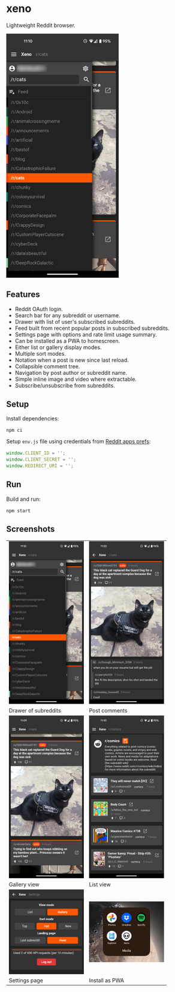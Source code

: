 # xeno

Lightweight Reddit browser.

<img src="assets/screenshots/drawer.png" width="300px;">

## Features

* Reddit OAuth login.
* Search bar for any subreddit or username.
* Drawer with list of user's subscribed subreddits.
* Feed built from recent popular posts in subscribed subreddits.
* Settings page with options and rate limit usage summary.
* Can be installed as a PWA to homescreen.
* Either list or gallery display modes.
* Multiple sort modes.
* Notation when a post is new since last reload.
* Collapsible comment tree.
* Navigation by post author or subreddit name.
* Simple inline image and video where extractable.
* Subscribe/unsubscribe from subreddits.

## Setup

Install dependencies:

```
npm ci
```

Setup `env.js` file using credentials from
[Reddit apps prefs](https://old.reddit.com/prefs/apps/):

```js
window.CLIENT_ID = '';
window.CLIENT_SECRET = '';
window.REDIRECT_URI = '';
```

## Run

Build and run:

```
npm start
```

## Screenshots

<table>
  <tbody>
    <tr>
      <td><img src="assets/screenshots/drawer.png" style="max-width: 200px;"></td>
      <td><img src="assets/screenshots/comments.png" style="max-width: 200px;"></td>
    </tr>
    <tr>
      <td>Drawer of subreddits</td>
      <td>Post comments</td>
    </tr>
    <tr>
      <td><img src="assets/screenshots/gallery.png" style="max-width: 200px;"></td>
      <td><img src="assets/screenshots/list.png" style="max-width: 200px;"></td>
    </tr>
    <tr>
      <td>Gallery view</td>
      <td>List view</td>
    </tr>
    <tr>
      <td><img src="assets/screenshots/settings.png" style="max-width: 200px;"></td>
      <td><img src="assets/screenshots/install.png" style="max-width: 200px;"></td>
    </tr>
    <tr>
      <td>Settings page</td>
      <td>Install as PWA</td>
    </tr>
  </tbody>
</table>
